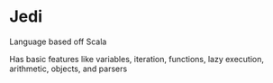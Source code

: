 # Jedi
Language based off Scala

Has basic features like variables, iteration, functions, lazy execution, arithmetic, objects, and parsers
